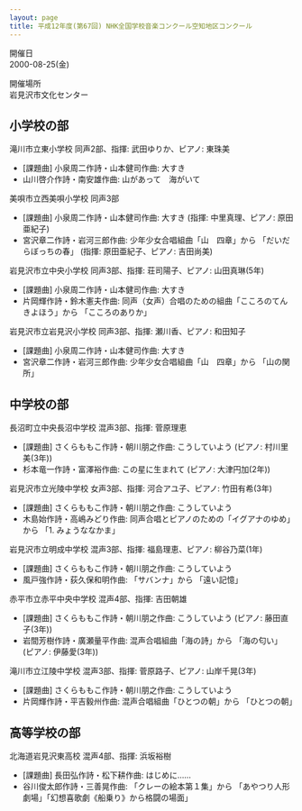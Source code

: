 ```yaml
---
layout: page
title: 平成12年度(第67回) NHK全国学校音楽コンクール空知地区コンクール
---
```

開催日  
2000-08-25(金)

開催場所  
岩見沢市文化センター

小学校の部
----------

<span class="choir-name">滝川市立東小学校</span>
同声2部、指揮: 武田ゆりか、ピアノ: 東珠美
-   \[課題曲\] 小泉周二作詩・山本健司作曲: 大すき
-   山川啓介作詩・南安雄作曲: 山があって　海がいて

<span class="choir-name">美唄市立西美唄小学校</span>
同声3部
-   \[課題曲\] 小泉周二作詩・山本健司作曲: 大すき (指揮: 中里真理、ピアノ: 原田亜紀子)
-   宮沢章二作詩・岩河三郎作曲: 少年少女合唱組曲「山　四章」から 「だいだらぼっちの春」 (指揮: 原田亜紀子、ピアノ: 吉田尚美)

<span class="choir-name">岩見沢市立中央小学校</span>
同声3部、指揮: 荘司陽子、ピアノ: 山田真琳(5年)
-   \[課題曲\] 小泉周二作詩・山本健司作曲: 大すき
-   片岡輝作詩・鈴木憲夫作曲: 同声（女声）合唱のための組曲「こころのてんきよほう」から 「こころのありか」

<span class="choir-name">岩見沢市立岩見沢小学校</span>
同声3部、指揮: 瀬川香、ピアノ: 和田知子
-   \[課題曲\] 小泉周二作詩・山本健司作曲: 大すき
-   宮沢章二作詩・岩河三郎作曲: 少年少女合唱組曲「山　四章」から 「山の関所」

中学校の部
----------

<span class="choir-name">長沼町立中央長沼中学校</span>
混声3部、指揮: 菅原理恵
-   \[課題曲\] さくらももこ作詩・朝川朋之作曲: こうしていよう (ピアノ: 村川里美(3年))
-   杉本竜一作詩・富澤裕作曲: この星に生まれて (ピアノ: 大津円加(2年))

<span class="choir-name">岩見沢市立光陵中学校</span>
女声3部、指揮: 河合アユ子、ピアノ: 竹田有希(3年)
-   \[課題曲\] さくらももこ作詩・朝川朋之作曲: こうしていよう
-   木島始作詩・高嶋みどり作曲: 同声合唱とピアノのための「イグアナのゆめ」から 「1. みょうななかま」

<span class="choir-name">岩見沢市立明成中学校</span>
混声3部、指揮: 福島理恵、ピアノ: 柳谷乃菜(1年)
-   \[課題曲\] さくらももこ作詩・朝川朋之作曲: こうしていよう
-   風戸強作詩・荻久保和明作曲: 「サバンナ」から 「遠い記憶」

<span class="choir-name">赤平市立赤平中央中学校</span>
混声4部、指揮: 吉田朝雄
-   \[課題曲\] さくらももこ作詩・朝川朋之作曲: こうしていよう (ピアノ: 藤田直子(3年))
-   岩間芳樹作詩・廣瀬量平作曲: 混声合唱組曲「海の詩」から 「海の匂い」 (ピアノ: 伊藤愛(3年))

<span class="choir-name">滝川市立江陵中学校</span>
混声3部、指揮: 菅原路子、ピアノ: 山岸千晃(3年)
-   \[課題曲\] さくらももこ作詩・朝川朋之作曲: こうしていよう
-   片岡輝作詩・平吉毅州作曲: 混声合唱組曲「ひとつの朝」から 「ひとつの朝」

高等学校の部
------------

<span class="choir-name">北海道岩見沢東高校</span>
混声4部、指揮: 浜坂裕樹
-   \[課題曲\] 長田弘作詩・松下耕作曲: はじめに……
-   谷川俊太郎作詩・三善晃作曲: 「クレーの絵本第１集」から 「あやつり人形劇場」「幻想喜歌劇《船乗り》から格闘の場面」

